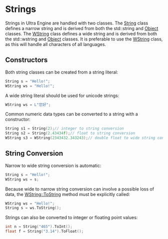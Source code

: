 # Strings

Strings in Ultra Engine are handled with two classes. The [String](String.md) class defines a narrow string and is derived from both the std::string and [Object](Object.md) classes. The [WString](WString.md) class defines a wide string and is derived from both the std::wstring and [Object](Object.md) classes. It is preferable to use the [WString](WString.md) class, as this will handle all characters of all languages.

## Constructors

Both string classes can be created from a string literal:
```c++
String s = "Hello!";
WString ws = "Hello!";
```
A wide string literal should be used for unicode strings:
```c++
WString ws = L"您好";
```

Common numeric data types can be converted to a string with a constructor:
```c++
String s1 = String(2);// integer to string conversion
String s2 = String(2.43434f);// float to string conversion
WString s3 = WString(2343432.343243);// double float to wide string conversion
```

## String Conversion

Narrow to wide string conversion is automatic:

```c++
String s = "Hello!";
WString ws = s;
```

Because wide to narrow string conversion can involve a possible loss of data, the [WString::ToString](WString_ToString.md) method must be explicitly called:

```c++
WString ws = "Hello!";
String s = ws.ToString();
```

Strings can also be converted to integer or floating point values:
```c++
int n = String("465").ToInt();
float f = String("3.14").ToFloat();
```
